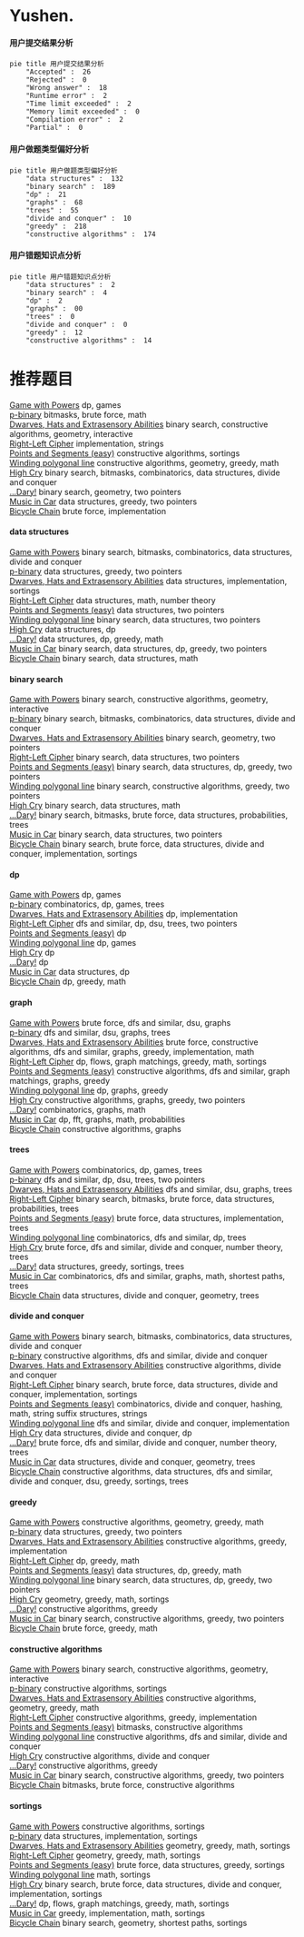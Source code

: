 # Yushen.
<!-- tabs:start -->
#### **用户提交结果分析**

```mermaid
pie title 用户提交结果分析
    "Accepted" :  26
    "Rejected" :  0
    "Wrong answer" :  18
    "Runtime error" :  2
    "Time limit exceeded" :  2
    "Memory limit exceeded" :  0
    "Compilation error" :  2
    "Partial" :  0
```
#### **用户做题类型偏好分析**

```mermaid
pie title 用户做题类型偏好分析
    "data structures" :  132
    "binary search" :  189
    "dp" :  21
    "graphs" :  68
    "trees" :  55
    "divide and conquer" :  10
    "greedy" :  218
    "constructive algorithms" :  174
```
#### **用户错题知识点分析**

```mermaid
pie title 用户错题知识点分析
    "data structures" :  2
    "binary search" :  4
    "dp" :  2
    "graphs" :  00
    "trees" :  0
    "divide and conquer" :  0
    "greedy" :  12
    "constructive algorithms" :  14
```
<!-- tabs:end -->
# 推荐题目
[Game with Powers](http://codeforces.com/problemset/problem/317/D)		dp,
                        games		  
[p-binary](https://codeforces.com/contest/1246/problem/A)		bitmasks,
                        brute force,
                        math		  
[Dwarves, Hats and Extrasensory Abilities](https://codeforces.com/contest/1064/problem/E)		binary search,
                        constructive algorithms,
                        geometry,
                        interactive		  
[Right-Left Cipher](http://codeforces.com/problemset/problem/1085/A)		implementation,
                        strings		  
[Points and Segments (easy)](http://codeforces.com/problemset/problem/430/A)		constructive algorithms,
                        sortings		  
[Winding polygonal line](https://codeforces.com/contest/1159/problem/F)		constructive algorithms,
                        geometry,
                        greedy,
                        math		  
[High Cry](https://codeforces.com/contest/876/problem/F)		binary search,
                        bitmasks,
                        combinatorics,
                        data structures,
                        divide and conquer		  
[...Dary!](http://codeforces.com/problemset/problem/696/F)		binary search,
                        geometry,
                        two pointers		  
[Music in Car](http://codeforces.com/problemset/problem/746/F)		data structures,
                        greedy,
                        two pointers		  
[Bicycle Chain](http://codeforces.com/problemset/problem/215/A)		brute force,
                        implementation		  
<!-- tabs:start -->
#### **data structures**
[Game with Powers](https://codeforces.com/contest/876/problem/F)		binary search,
                        bitmasks,
                        combinatorics,
                        data structures,
                        divide and conquer		  
[p-binary](http://codeforces.com/problemset/problem/746/F)		data structures,
                        greedy,
                        two pointers		  
[Dwarves, Hats and Extrasensory Abilities](http://codeforces.com/problemset/problem/1154/E)		data structures,
                        implementation,
                        sortings		  
[Right-Left Cipher](http://codeforces.com/problemset/problem/1422/F)		data structures,
                        math,
                        number theory		  
[Points and Segments (easy)](http://codeforces.com/problemset/problem/1326/E)		data structures,
                        two pointers		  
[Winding polygonal line](http://codeforces.com/problemset/problem/616/D)		binary search,
                        data structures,
                        two pointers		  
[High Cry](http://codeforces.com/problemset/problem/1296/E2)		data structures,
                        dp		  
[...Dary!](http://codeforces.com/problemset/problem/1474/D)		data structures,
                        dp,
                        greedy,
                        math		  
[Music in Car](http://codeforces.com/problemset/problem/1492/C)		binary search,
                        data structures,
                        dp,
                        greedy,
                        two pointers		  
[Bicycle Chain](http://codeforces.com/problemset/problem/1490/G)		binary search,
                        data structures,
                        math		  
#### **binary search**
[Game with Powers](https://codeforces.com/contest/1064/problem/E)		binary search,
                        constructive algorithms,
                        geometry,
                        interactive		  
[p-binary](https://codeforces.com/contest/876/problem/F)		binary search,
                        bitmasks,
                        combinatorics,
                        data structures,
                        divide and conquer		  
[Dwarves, Hats and Extrasensory Abilities](http://codeforces.com/problemset/problem/696/F)		binary search,
                        geometry,
                        two pointers		  
[Right-Left Cipher](http://codeforces.com/problemset/problem/616/D)		binary search,
                        data structures,
                        two pointers		  
[Points and Segments (easy)](http://codeforces.com/problemset/problem/1492/C)		binary search,
                        data structures,
                        dp,
                        greedy,
                        two pointers		  
[Winding polygonal line](http://codeforces.com/problemset/problem/1463/D)		binary search,
                        constructive algorithms,
                        greedy,
                        two pointers		  
[High Cry](http://codeforces.com/problemset/problem/1490/G)		binary search,
                        data structures,
                        math		  
[...Dary!](http://codeforces.com/problemset/problem/1479/D)		binary search,
                        bitmasks,
                        brute force,
                        data structures,
                        probabilities,
                        trees		  
[Music in Car](http://codeforces.com/problemset/problem/1436/E)		binary search,
                        data structures,
                        two pointers		  
[Bicycle Chain](http://codeforces.com/problemset/problem/1461/D)		binary search,
                        brute force,
                        data structures,
                        divide and conquer,
                        implementation,
                        sortings		  
#### **dp**
[Game with Powers](http://codeforces.com/problemset/problem/317/D)		dp,
                        games		  
[p-binary](http://codeforces.com/problemset/problem/914/H)		combinatorics,
                        dp,
                        games,
                        trees		  
[Dwarves, Hats and Extrasensory Abilities](http://codeforces.com/problemset/problem/10/B)		dp,
                        implementation		  
[Right-Left Cipher](http://codeforces.com/problemset/problem/516/D)		dfs and similar,
                        dp,
                        dsu,
                        trees,
                        two pointers		  
[Points and Segments (easy)](http://codeforces.com/problemset/problem/176/B)		dp		  
[Winding polygonal line](http://codeforces.com/problemset/problem/1382/B)		dp,
                        games		  
[High Cry](https://codeforces.com/contest/934/problem/C)		dp		  
[...Dary!](http://codeforces.com/problemset/problem/543/A)		dp		  
[Music in Car](http://codeforces.com/problemset/problem/1296/E2)		data structures,
                        dp		  
[Bicycle Chain](http://codeforces.com/problemset/problem/1238/C)		dp,
                        greedy,
                        math		  
#### **graph**
[Game with Powers](https://codeforces.com/contest/218/problem/C)		brute force,
                        dfs and similar,
                        dsu,
                        graphs		  
[p-binary](http://codeforces.com/problemset/problem/627/F)		dfs and similar,
                        dsu,
                        graphs,
                        trees		  
[Dwarves, Hats and Extrasensory Abilities](http://codeforces.com/problemset/problem/1487/C)		brute force,
                        constructive algorithms,
                        dfs and similar,
                        graphs,
                        greedy,
                        implementation,
                        math		  
[Right-Left Cipher](http://codeforces.com/problemset/problem/1437/C)		dp,
                        flows,
                        graph matchings,
                        greedy,
                        math,
                        sortings		  
[Points and Segments (easy)](http://codeforces.com/problemset/problem/1470/D)		constructive algorithms,
                        dfs and similar,
                        graph matchings,
                        graphs,
                        greedy		  
[Winding polygonal line](http://codeforces.com/problemset/problem/1476/C)		dp,
                        graphs,
                        greedy		  
[High Cry](http://codeforces.com/problemset/problem/1304/D)		constructive algorithms,
                        graphs,
                        greedy,
                        two pointers		  
[...Dary!](http://codeforces.com/problemset/problem/1475/C)		combinatorics,
                        graphs,
                        math		  
[Music in Car](http://codeforces.com/problemset/problem/553/E)		dp,
                        fft,
                        graphs,
                        math,
                        probabilities		  
[Bicycle Chain](http://codeforces.com/problemset/problem/1495/C)		constructive algorithms,
                        graphs		  
#### **trees**
[Game with Powers](http://codeforces.com/problemset/problem/914/H)		combinatorics,
                        dp,
                        games,
                        trees		  
[p-binary](http://codeforces.com/problemset/problem/516/D)		dfs and similar,
                        dp,
                        dsu,
                        trees,
                        two pointers		  
[Dwarves, Hats and Extrasensory Abilities](http://codeforces.com/problemset/problem/627/F)		dfs and similar,
                        dsu,
                        graphs,
                        trees		  
[Right-Left Cipher](http://codeforces.com/problemset/problem/1479/D)		binary search,
                        bitmasks,
                        brute force,
                        data structures,
                        probabilities,
                        trees		  
[Points and Segments (easy)](http://codeforces.com/problemset/problem/1511/C)		brute force,
                        data structures,
                        implementation,
                        trees		  
[Winding polygonal line](http://codeforces.com/problemset/problem/1499/F)		combinatorics,
                        dfs and similar,
                        dp,
                        trees		  
[High Cry](http://codeforces.com/problemset/problem/1491/E)		brute force,
                        dfs and similar,
                        divide and conquer,
                        number theory,
                        trees		  
[...Dary!](http://codeforces.com/problemset/problem/1466/D)		data structures,
                        greedy,
                        sortings,
                        trees		  
[Music in Car](http://codeforces.com/problemset/problem/1495/D)		combinatorics,
                        dfs and similar,
                        graphs,
                        math,
                        shortest paths,
                        trees		  
[Bicycle Chain](http://codeforces.com/problemset/problem/1303/G)		data structures,
                        divide and conquer,
                        geometry,
                        trees		  
#### **divide and conquer**
[Game with Powers](https://codeforces.com/contest/876/problem/F)		binary search,
                        bitmasks,
                        combinatorics,
                        data structures,
                        divide and conquer		  
[p-binary](http://codeforces.com/problemset/problem/768/B)		constructive algorithms,
                        dfs and similar,
                        divide and conquer		  
[Dwarves, Hats and Extrasensory Abilities](http://codeforces.com/problemset/problem/1408/F)		constructive algorithms,
                        divide and conquer		  
[Right-Left Cipher](http://codeforces.com/problemset/problem/1461/D)		binary search,
                        brute force,
                        data structures,
                        divide and conquer,
                        implementation,
                        sortings		  
[Points and Segments (easy)](http://codeforces.com/problemset/problem/1466/G)		combinatorics,
                        divide and conquer,
                        hashing,
                        math,
                        string suffix structures,
                        strings		  
[Winding polygonal line](http://codeforces.com/problemset/problem/1490/D)		dfs and similar,
                        divide and conquer,
                        implementation		  
[High Cry](https://codeforces.com/contest/1483/problem/C)		data structures,
                        divide and conquer,
                        dp		  
[...Dary!](http://codeforces.com/problemset/problem/1491/E)		brute force,
                        dfs and similar,
                        divide and conquer,
                        number theory,
                        trees		  
[Music in Car](http://codeforces.com/problemset/problem/1303/G)		data structures,
                        divide and conquer,
                        geometry,
                        trees		  
[Bicycle Chain](http://codeforces.com/problemset/problem/1494/D)		constructive algorithms,
                        data structures,
                        dfs and similar,
                        divide and conquer,
                        dsu,
                        greedy,
                        sortings,
                        trees		  
#### **greedy**
[Game with Powers](https://codeforces.com/contest/1159/problem/F)		constructive algorithms,
                        geometry,
                        greedy,
                        math		  
[p-binary](http://codeforces.com/problemset/problem/746/F)		data structures,
                        greedy,
                        two pointers		  
[Dwarves, Hats and Extrasensory Abilities](http://codeforces.com/problemset/problem/1207/B)		constructive algorithms,
                        greedy,
                        implementation		  
[Right-Left Cipher](http://codeforces.com/problemset/problem/1238/C)		dp,
                        greedy,
                        math		  
[Points and Segments (easy)](http://codeforces.com/problemset/problem/1474/D)		data structures,
                        dp,
                        greedy,
                        math		  
[Winding polygonal line](http://codeforces.com/problemset/problem/1492/C)		binary search,
                        data structures,
                        dp,
                        greedy,
                        two pointers		  
[High Cry](https://codeforces.com/contest/1496/problem/C)		geometry,
                        greedy,
                        math,
                        sortings		  
[...Dary!](http://codeforces.com/problemset/problem/1493/A)		constructive algorithms,
                        greedy		  
[Music in Car](http://codeforces.com/problemset/problem/1463/D)		binary search,
                        constructive algorithms,
                        greedy,
                        two pointers		  
[Bicycle Chain](http://codeforces.com/problemset/problem/1462/C)		brute force,
                        greedy,
                        math		  
#### **constructive algorithms**
[Game with Powers](https://codeforces.com/contest/1064/problem/E)		binary search,
                        constructive algorithms,
                        geometry,
                        interactive		  
[p-binary](http://codeforces.com/problemset/problem/430/A)		constructive algorithms,
                        sortings		  
[Dwarves, Hats and Extrasensory Abilities](https://codeforces.com/contest/1159/problem/F)		constructive algorithms,
                        geometry,
                        greedy,
                        math		  
[Right-Left Cipher](http://codeforces.com/problemset/problem/1207/B)		constructive algorithms,
                        greedy,
                        implementation		  
[Points and Segments (easy)](http://codeforces.com/problemset/problem/1174/D)		bitmasks,
                        constructive algorithms		  
[Winding polygonal line](http://codeforces.com/problemset/problem/768/B)		constructive algorithms,
                        dfs and similar,
                        divide and conquer		  
[High Cry](http://codeforces.com/problemset/problem/1408/F)		constructive algorithms,
                        divide and conquer		  
[...Dary!](http://codeforces.com/problemset/problem/1493/A)		constructive algorithms,
                        greedy		  
[Music in Car](http://codeforces.com/problemset/problem/1463/D)		binary search,
                        constructive algorithms,
                        greedy,
                        two pointers		  
[Bicycle Chain](https://codeforces.com/contest/1456/problem/B)		bitmasks,
                        brute force,
                        constructive algorithms		  
#### **sortings**
[Game with Powers](http://codeforces.com/problemset/problem/430/A)		constructive algorithms,
                        sortings		  
[p-binary](http://codeforces.com/problemset/problem/1154/E)		data structures,
                        implementation,
                        sortings		  
[Dwarves, Hats and Extrasensory Abilities](https://codeforces.com/contest/1496/problem/C)		geometry,
                        greedy,
                        math,
                        sortings		  
[Right-Left Cipher](http://codeforces.com/problemset/problem/1495/A)		geometry,
                        greedy,
                        math,
                        sortings		  
[Points and Segments (easy)](http://codeforces.com/problemset/problem/1497/A)		brute force,
                        data structures,
                        greedy,
                        sortings		  
[Winding polygonal line](http://codeforces.com/problemset/problem/1427/A)		math,
                        sortings		  
[High Cry](http://codeforces.com/problemset/problem/1461/D)		binary search,
                        brute force,
                        data structures,
                        divide and conquer,
                        implementation,
                        sortings		  
[...Dary!](http://codeforces.com/problemset/problem/1437/C)		dp,
                        flows,
                        graph matchings,
                        greedy,
                        math,
                        sortings		  
[Music in Car](http://codeforces.com/problemset/problem/1473/A)		greedy,
                        implementation,
                        math,
                        sortings		  
[Bicycle Chain](http://codeforces.com/problemset/problem/1486/B)		binary search,
                        geometry,
                        shortest paths,
                        sortings		  
<!-- tabs:end -->
